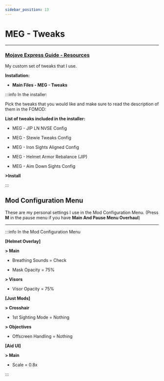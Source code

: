 ```yaml
---
sidebar_position: 13
---
```


# MEG - Tweaks

---

### [Mojave Express Guide - Resources](https://www.nexusmods.com/newvegas/mods/80444?tab=files)

My custom set of tweaks that I use.

**Installation:**

- **Main Files - MEG - Tweaks**

:::info In the installer:

Pick the tweaks that you would like and make sure to read the description of them in the FOMOD:

**List of tweaks included in the installer:**

- MEG - JIP LN NVSE Config

- MEG - Stewie Tweaks Config

- MEG - Iron Sights Aligned Config

- ​MEG - Helmet Armor Rebalance (JIP)

- MEG - Aim Down Sights Config

**>Install**

:::

## Mod Configuration Menu  

These are my personal settings I use in the Mod Configuration Menu. (Press **M** in the pause menu if you have **Main And Pause Menu Overhaul**)

---

:::info In the Mod Configuration Menu  

**[Helmet Overlay]**

**> Main**

- Breathing Sounds = Check

- Mask Opacity = 75% 

**> Visors**

- Visor Opacity = 75%  

**[Just Mods]**

**> Crosshair**
 
- 1st Sighting Mode = Nothing
     
**> Objectives**
 
- Offscreen Handling = Nothing    

**[Aid UI]**

**> Main**

- Scale = 0.8x

:::
